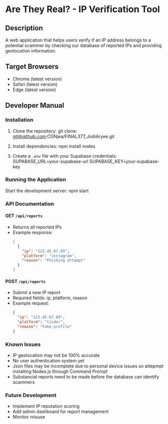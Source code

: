 # Are They Real? - IP Verification Tool

## Description
A web application that helps users verify if an IP address belongs to a potential scammer by checking our database of reported IPs and providing geolocation information.

## Target Browsers
- Chrome (latest version)
- Safari (latest version)
- Edge (latest version)



## Developer Manual

### Installation
1. Clone the repository:
   git clone: git@github.com:CGNjea/FINAL377_JodiAryee.git

2. Install dependencies:
   npm install
   nodes
3. Create a `.env` file with your Supabase credentials:
   SUPABASE_URL=your-supabase-url
   SUPABASE_KEY=your-supabase-key

### Running the Application
Start the development server:
npm start

### API Documentation
#### GET `/api/reports`
- Returns all reported IPs
- Example response:
  ```json
  [
    {
      "ip": "123.45.67.89",
      "platform": "instagram",
      "reason": "Phishing attempt"
    }
  ]

#### POST `/api/reports`
- Submit a new IP report
- Required fields: ip, platform, reason
- Example request:
  ```json
  {
    "ip": "123.45.67.89",
    "platform": "tinder",
    "reason": "Fake profile"
  }

### Known Issues
- IP geolocation may not be 100% accurate
- No user authentication system yet
- Json files may be incomplete due to personal device issues so attepmpt installing Nodes.js through Command Prompt
- Substancial reports need to be made before the database can identify scammers

### Future Development
- Implement IP reputation scoring
- Add admin dashboard for report management
- Monitor misuse
